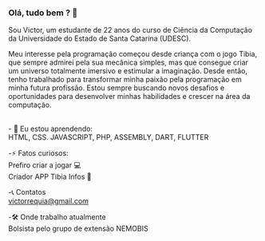 ### Olá, tudo bem ? 👋

Sou Victor, um estudante de 22 anos do curso de Ciência da Computação da Universidade do Estado de Santa Catarina (UDESC). 

Meu interesse pela programação começou desde criança com o jogo Tibia, que sempre admirei pela sua mecânica simples, mas que consegue criar um universo totalmente imersivo e estimular a imaginação. Desde então, tenho trabalhado para transformar minha paixão pela programação em minha futura profissão. Estou sempre buscando novos desafios e oportunidades para desenvolver minhas habilidades e crescer na área da computação.

<br>- 🌱 Eu estou aprendendo:
<br>HTML, CSS. JAVASCRIPT, PHP, ASSEMBLY, DART, FLUTTER<br>

-⚡ Fatos curiosos:
<br>Prefiro criar a jogar 💻
<br>Criador APP Tibia Infos 🧙<br>

-📞 Contatos
<br>victorrequia@gmail.com<br>

-🛠 Onde trabalho atualmente
<br>Bolsista pelo grupo de extensão NEMOBIS

<!--
**victorrequia/victorrequia** is a ✨ _special_ ✨ repository because its `README.md` (this file) appears on your GitHub profile.

Here are some ideas to get you started:

- 🔭 I’m currently working on ...
- 🌱 I’m currently learning ...
- 👯 I’m looking to collaborate on ...
- 🤔 I’m looking for help with ...
- 💬 Ask me about ...
- 📫 How to reach me: ...
- 😄 Pronouns: ...
- ⚡ Fun fact: ...
-->
